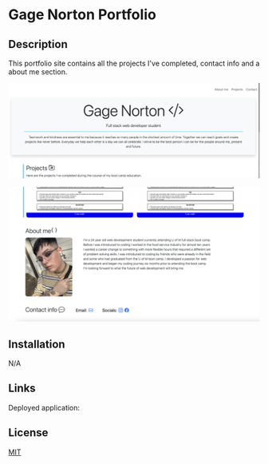 # Gage Norton Portfolio 

## Description 
This portfolio site contains all the projects I've completed, contact info and a about me section. 

![main header of website](assets/Screen%20Shot%202022-12-15%20at%205.15.45%20PM.png)

![about me and contact section of website](assets/Screen%20Shot%202022-12-15%20at%205.12.39%20PM.png)
## Installation
N/A

## Links

Deployed application:  

## License

[MIT](https://choosealicense.com/licenses/mit/)